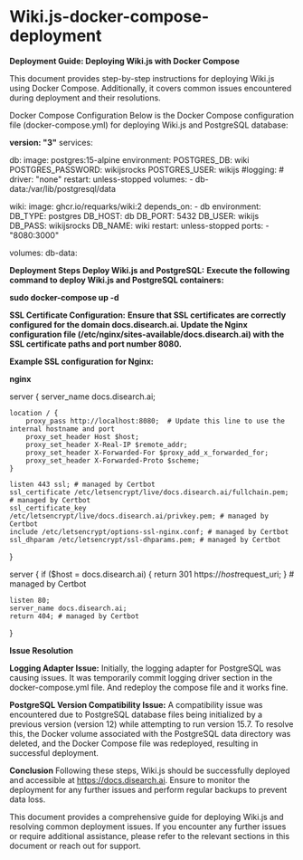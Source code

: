 # Wiki.js-docker-compose-deployment

**Deployment Guide: Deploying Wiki.js with Docker Compose**

This document provides step-by-step instructions for deploying Wiki.js using Docker Compose. Additionally, it covers common issues encountered during deployment and their resolutions.

Docker Compose Configuration
Below is the Docker Compose configuration file (docker-compose.yml) for deploying Wiki.js and PostgreSQL database:


**version: "3"**
services:

  db:
    image: postgres:15-alpine
    environment:
      POSTGRES_DB: wiki
      POSTGRES_PASSWORD: wikijsrocks
      POSTGRES_USER: wikijs
    #logging:
    #  driver: "none"
    restart: unless-stopped
    volumes:
      - db-data:/var/lib/postgresql/data

  wiki:
    image: ghcr.io/requarks/wiki:2
    depends_on:
      - db
    environment:
      DB_TYPE: postgres
      DB_HOST: db
      DB_PORT: 5432
      DB_USER: wikijs
      DB_PASS: wikijsrocks
      DB_NAME: wiki
    restart: unless-stopped
    ports:
      - "8080:3000"

volumes:
  db-data:

**Deployment Steps**
**Deploy Wiki.js and PostgreSQL:**
**Execute the following command to deploy Wiki.js and PostgreSQL containers:**

**sudo docker-compose up -d**

**SSL Certificate Configuration:**
**Ensure that SSL certificates are correctly configured for the domain docs.disearch.ai. Update the Nginx configuration file (/etc/nginx/sites-available/docs.disearch.ai) with the SSL certificate paths and port number 8080.**

**Example SSL configuration for Nginx:**

**nginx**

server {
    server_name docs.disearch.ai;

    location / {
        proxy_pass http://localhost:8080;  # Update this line to use the internal hostname and port
        proxy_set_header Host $host;
        proxy_set_header X-Real-IP $remote_addr;
        proxy_set_header X-Forwarded-For $proxy_add_x_forwarded_for;
        proxy_set_header X-Forwarded-Proto $scheme;
    }

    listen 443 ssl; # managed by Certbot
    ssl_certificate /etc/letsencrypt/live/docs.disearch.ai/fullchain.pem; # managed by Certbot
    ssl_certificate_key /etc/letsencrypt/live/docs.disearch.ai/privkey.pem; # managed by Certbot
    include /etc/letsencrypt/options-ssl-nginx.conf; # managed by Certbot
    ssl_dhparam /etc/letsencrypt/ssl-dhparams.pem; # managed by Certbot
}

server {
    if ($host = docs.disearch.ai) {
        return 301 https://$host$request_uri;
    } # managed by Certbot

    listen 80;
    server_name docs.disearch.ai;
    return 404; # managed by Certbot
}


**Issue Resolution**

**Logging Adapter Issue:**
Initially, the logging adapter for PostgreSQL was causing issues. It was temporarily commit logging driver section in the docker-compose.yml file. And redeploy the compose file and it works fine.

**PostgreSQL Version Compatibility Issue:**
A compatibility issue was encountered due to PostgreSQL database files being initialized by a previous version (version 12) while attempting to run version 15.7. To resolve this, the Docker volume associated with the PostgreSQL data directory was deleted, and the Docker Compose file was redeployed, resulting in successful deployment.

**Conclusion**
Following these steps, Wiki.js should be successfully deployed and accessible at https://docs.disearch.ai. Ensure to monitor the deployment for any further issues and perform regular backups to prevent data loss.

This document provides a comprehensive guide for deploying Wiki.js and resolving common deployment issues. If you encounter any further issues or require additional assistance, please refer to the relevant sections in this document or reach out for support.





